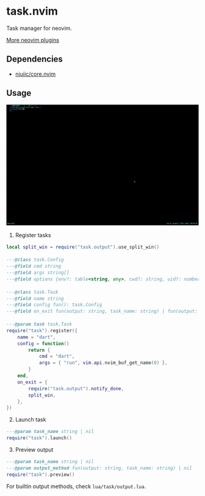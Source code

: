 # task.nvim

Task manager for neovim.

[More neovim plugins](https://github.com/niuiic/awesome-neovim-plugins)

## Dependencies

- [niuiic/core.nvim](https://github.com/niuiic/core.nvim)

## Usage

<img src="https://github.com/niuiic/assets/blob/main/task.nvim/usage.gif" />

1. Register tasks

```lua
local split_win = require("task.output").use_split_win()

---@class task.Config
---@field cmd string
---@field args string[]
---@field options {env?: table<string, any>, cwd?: string, uid?: number, gid?: number, verbatim?: boolean, detached?: boolean, hide?: boolean} | nil

---@class task.Task
---@field name string
---@field config fun(): task.Config
---@field on_exit fun(output: string, task_name: string) | fun(output: string, task_name: string)[] | nil

---@param task task.Task
require("task").register({
	name = "dart",
	config = function()
		return {
			cmd = "dart",
			args = { "run", vim.api.nvim_buf_get_name(0) },
		}
	end,
	on_exit = {
		require("task.output").notify_done,
		split_win,
	},
})
```

2. Launch task

```lua
---@param task_name string | nil
require("task").launch()
```

3. Preview output

```lua
---@param task_name string | nil
---@param output_method fun(output: string, task_name: string) | nil
require("task").preview()
```

For builtin output methods, check `lua/task/output.lua`.
